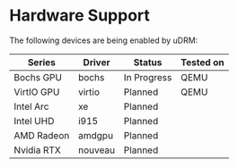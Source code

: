 # Hardware Support

The following devices are being enabled by uDRM:

| Series      | Driver  | Status      | Tested on |
| ----------- | ------- | ----------- | --------- |
| Bochs GPU   | bochs   | In Progress | QEMU      |
| VirtIO GPU  | virtio  | Planned     | QEMU      |
| Intel Arc   | xe      | Planned     |           |
| Intel UHD   | i915    | Planned     |           |
| AMD Radeon  | amdgpu  | Planned     |           |
| Nvidia RTX  | nouveau | Planned     |           |
